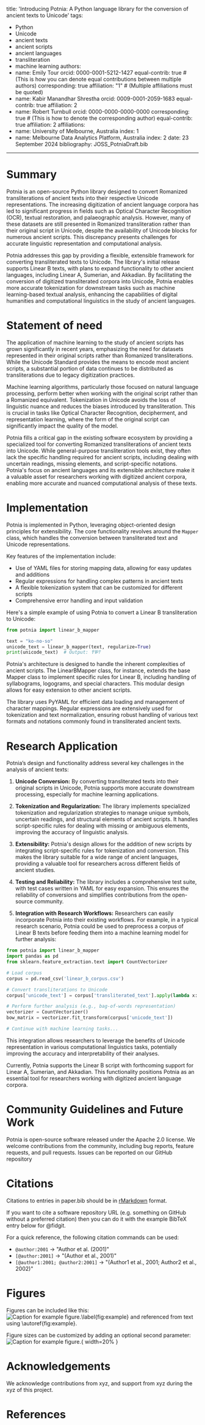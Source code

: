 title: 'Introducing Potnia: A Python language library for the conversion of ancient texts to Unicode'
tags:
  - Python
  - Unicode 
  - ancient texts
  - ancient scripts
  - ancient languages
  - transliteration
  - machine learning
authors:
  - name: Emily Tour
    orcid: 0000-0001-5212-1427
    equal-contrib: true # (This is how you can denote equal contributions between multiple authors)
    corresponding: true
    affiliation: "1" # (Multiple affiliations must be quoted)
  - name: Kabir Manandhar Shrestha
    orcid: 0009-0001-2059-1683
    equal-contrib: true
    affiliation: 2
  - name: Robert Turnbull
    orcid: 0000-0000-0000-0000
    corresponding: true # (This is how to denote the corresponding author)
    equal-contrib: true
    affiliation: 2
affiliations:
 - name: University of Melbourne, Australia
   index: 1
 - name: Melbourne Data Analytics Platform, Australia
   index: 2
date: 23 September 2024
bibliography: JOSS_PotniaDraft.bib

---

# Summary

Potnia is an open-source Python library designed to convert Romanized transliterations of ancient texts into their respective Unicode representations. The increasing digitization of ancient language corpora has led to significant progress in fields such as Optical Character Recognition (OCR), textual restoration, and palaeographic analysis. However, many of these datasets are still presented in Romanized transliteration rather than their original script in Unicode, despite the availability of Unicode blocks for numerous ancient scripts. This discrepancy presents challenges for accurate linguistic representation and computational analysis.

Potnia addresses this gap by providing a flexible, extensible framework for converting transliterated texts to Unicode. The library's initial release supports Linear B texts, with plans to expand functionality to other ancient languages, including Linear A, Sumerian, and Akkadian. By facilitating the conversion of digitized transliterated corpora into Unicode, Potnia enables more accurate tokenization for downstream tasks such as machine learning-based textual analysis, enhancing the capabilities of digital humanities and computational linguistics in the study of ancient languages.

# Statement of need

The application of machine learning to the study of ancient scripts has grown significantly in recent years, emphasizing the need for datasets represented in their original scripts rather than Romanized transliterations. While the Unicode Standard provides the means to encode most ancient scripts, a substantial portion of data continues to be distributed as transliterations due to legacy digitization practices.

Machine learning algorithms, particularly those focused on natural language processing, perform better when working with the original script rather than a Romanized equivalent. Tokenization in Unicode avoids the loss of linguistic nuance and reduces the biases introduced by transliteration. This is crucial in tasks like Optical Character Recognition, decipherment, and representation learning, where the form of the original script can significantly impact the quality of the model.

Potnia fills a critical gap in the existing software ecosystem by providing a specialized tool for converting Romanized transliterations of ancient texts into Unicode. While general-purpose transliteration tools exist, they often lack the specific handling required for ancient scripts, including dealing with uncertain readings, missing elements, and script-specific notations. Potnia's focus on ancient languages and its extensible architecture make it a valuable asset for researchers working with digitized ancient corpora, enabling more accurate and nuanced computational analysis of these texts.

# Implementation

Potnia is implemented in Python, leveraging object-oriented design principles for extensibility. The core functionality revolves around the `Mapper` class, which handles the conversion between transliterated text and Unicode representations. 

Key features of the implementation include:
- Use of YAML files for storing mapping data, allowing for easy updates and additions
- Regular expressions for handling complex patterns in ancient texts
- A flexible tokenization system that can be customized for different scripts
- Comprehensive error handling and input validation

Here's a simple example of using Potnia to convert a Linear B transliteration to Unicode:

```python
from potnia import linear_b_mapper

text = "ko-no-so"
unicode_text = linear_b_mapper(text, regularize=True)
print(unicode_text)  # Output: 𐀒𐀜𐀰
```

Potnia's architecture is designed to handle the inherent complexities of ancient scripts. The LinearBMapper class, for instance, extends the base Mapper class to implement specific rules for Linear B, including handling of syllabograms, logograms, and special characters. This modular design allows for easy extension to other ancient scripts.

The library uses PyYAML for efficient data loading and management of character mappings. Regular expressions are extensively used for tokenization and text normalization, ensuring robust handling of various text formats and notations commonly found in transliterated ancient texts.

# Research Application

Potnia’s design and functionality address several key challenges in the analysis of ancient texts:

1. **Unicode Conversion:** By converting transliterated texts into their original scripts in Unicode, Potnia supports more accurate downstream processing, especially for machine learning applications.

2. **Tokenization and Regularization:** The library implements specialized tokenization and regularization strategies to manage unique symbols, uncertain readings, and structural elements of ancient scripts. It handles script-specific rules for dealing with missing or ambiguous elements, improving the accuracy of linguistic analysis.

3. **Extensibility:** Potnia's design allows for the addition of new scripts by integrating script-specific rules for tokenization and conversion. This makes the library suitable for a wide range of ancient languages, providing a valuable tool for researchers across different fields of ancient studies.

4. **Testing and Reliability:** The library includes a comprehensive test suite, with test cases written in YAML for easy expansion. This ensures the reliability of conversions and simplifies contributions from the open-source community.

5. **Integration with Research Workflows:** Researchers can easily incorporate Potnia into their existing workflows. For example, in a typical research scenario, Potnia could be used to preprocess a corpus of Linear B texts before feeding them into a machine learning model for further analysis:

```python
from potnia import linear_b_mapper
import pandas as pd
from sklearn.feature_extraction.text import CountVectorizer

# Load corpus
corpus = pd.read_csv('linear_b_corpus.csv')

# Convert transliterations to Unicode
corpus['unicode_text'] = corpus['transliterated_text'].apply(lambda x: linear_b_mapper(x, regularize=True))

# Perform further analysis (e.g., bag-of-words representation)
vectorizer = CountVectorizer()
bow_matrix = vectorizer.fit_transform(corpus['unicode_text'])

# Continue with machine learning tasks...
```

This integration allows researchers to leverage the benefits of Unicode representation in various computational linguistics tasks, potentially improving the accuracy and interpretability of their analyses.

Currently, Potnia supports the Linear B script with forthcoming support for Linear A, Sumerian, and Akkadian. This functionality positions Potnia as an essential tool for researchers working with digitized ancient language corpora.

# Community Guidelines and Future Work

Potnia is open-source software released under the Apache 2.0 license. We welcome contributions from the community, including bug reports, feature requests, and pull requests. Issues can be reported on our GitHub repository 
# Citations

Citations to entries in paper.bib should be in
[rMarkdown](http://rmarkdown.rstudio.com/authoring_bibliographies_and_citations.html)
format.

If you want to cite a software repository URL (e.g. something on GitHub without a preferred
citation) then you can do it with the example BibTeX entry below for @fidgit.

For a quick reference, the following citation commands can be used:
- `@author:2001`  ->  "Author et al. (2001)"
- `[@author:2001]` -> "(Author et al., 2001)"
- `[@author1:2001; @author2:2001]` -> "(Author1 et al., 2001; Author2 et al., 2002)"

# Figures

Figures can be included like this:
![Caption for example figure.\label{fig:example}](figure.png)
and referenced from text using \autoref{fig:example}.

Figure sizes can be customized by adding an optional second parameter:
![Caption for example figure.](figure.png){ width=20% }

# Acknowledgements

We acknowledge contributions from xyz, and support from xyz during the xyz of this project.

# References
